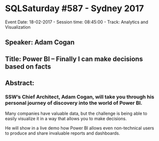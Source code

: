 # SQLSaturday #587 - Sydney 2017
Event Date: 18-02-2017 - Session time: 08:45:00 - Track: Analytics and Visualization
## Speaker: Adam Cogan
## Title: Power BI – Finally I can make decisions based on facts
## Abstract:
### SSW’s Chief Architect, Adam Cogan, will take you through his personal journey of discovery into the world of Power BI.
 
Many companies have valuable data, but the challenge is being able to easily visualize it in a way that allows you to make decisions.
 
He will show in a live demo how Power BI allows even non-technical users to produce and share invaluable reports and dashboards.
